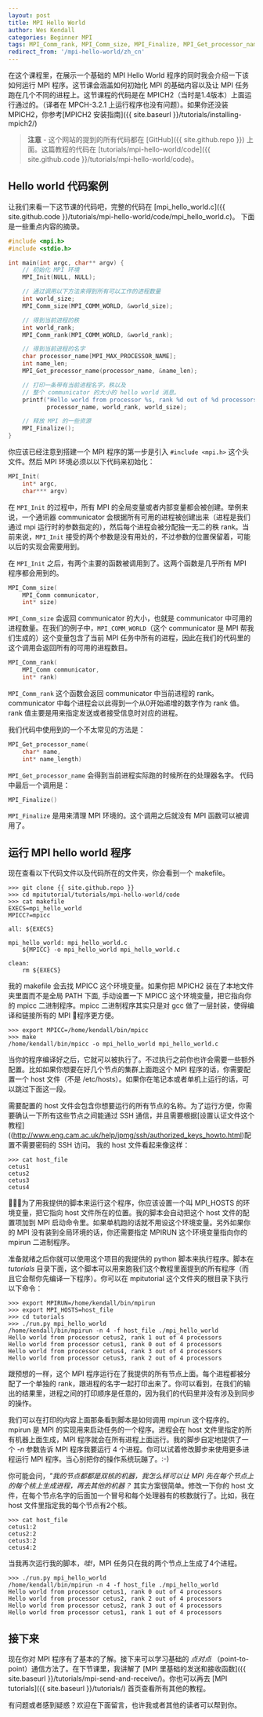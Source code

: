 ```yaml
---
layout: post
title: MPI Hello World
author: Wes Kendall
categories: Beginner MPI
tags: MPI_Comm_rank, MPI_Comm_size, MPI_Finalize, MPI_Get_processor_name, MPI_Init
redirect_from: '/mpi-hello-world/zh_cn'
---
```


在这个课程里，在展示一个基础的 MPI Hello World 程序的同时我会介绍一下该如何运行 MPI 程序。这节课会涵盖如何初始化 MPI 的基础内容以及让 MPI 任务跑在几个不同的进程上。这节课程的代码是在 MPICH2（当时是1.4版本）上面运行通过的。（译者在 MPCH-3.2.1 上运行程序也没有问题）。如果你还没装 MPICH2，你参考[MPICH2 安装指南]({{ site.baseurl }}/tutorials/installing-mpich2/)

> **注意** - 这个网站的提到的所有代码都在 [GitHub]({{ site.github.repo }}) 上面。这篇教程的代码在 [tutorials/mpi-hello-world/code]({{ site.github.code }}/tutorials/mpi-hello-world/code)。


## Hello world 代码案例
让我们来看一下这节课的代码吧，完整的代码在 [mpi_hello_world.c]({{ site.github.code }}/tutorials/mpi-hello-world/code/mpi_hello_world.c)。
下面是一些重点内容的摘录。
```cpp
#include <mpi.h>
#include <stdio.h>

int main(int argc, char** argv) {
    // 初始化 MPI 环境
    MPI_Init(NULL, NULL);

    // 通过调用以下方法来得到所有可以工作的进程数量
    int world_size;
    MPI_Comm_size(MPI_COMM_WORLD, &world_size);

    // 得到当前进程的秩
    int world_rank;
    MPI_Comm_rank(MPI_COMM_WORLD, &world_rank);

    // 得到当前进程的名字
    char processor_name[MPI_MAX_PROCESSOR_NAME];
    int name_len;
    MPI_Get_processor_name(processor_name, &name_len);

    // 打印一条带有当前进程名字，秩以及
    // 整个 communicator 的大小的 hello world 消息。
    printf("Hello world from processor %s, rank %d out of %d processors\n",
           processor_name, world_rank, world_size);

    // 释放 MPI 的一些资源
    MPI_Finalize();
}
```

你应该已经注意到搭建一个 MPI 程序的第一步是引入 `#include <mpi.h>` 这个头文件。然后 MPI 环境必须以以下代码来初始化：

```cpp
MPI_Init(
    int* argc,
    char*** argv)
```

在 `MPI_Init` 的过程中，所有 MPI 的全局变量或者内部变量都会被创建。举例来说，一个通讯器 communicator 会根据所有可用的进程被创建出来（进程是我们通过 mpi 运行时的参数指定的），然后每个进程会被分配独一无二的秩 rank。当前来说，`MPI_Init` 接受的两个参数是没有用处的，不过参数的位置保留着，可能以后的实现会需要用到。

在 `MPI_Init` 之后，有两个主要的函数被调用到了。这两个函数是几乎所有 MPI 程序都会用到的。

```cpp
MPI_Comm_size(
    MPI_Comm communicator,
    int* size)
```

`MPI_Comm_size` 会返回 communicator 的大小，也就是 communicator 中可用的进程数量。在我们的例子中，`MPI_COMM_WORLD`（这个 communicator 是 MPI 帮我们生成的）这个变量包含了当前 MPI 任务中所有的进程，因此在我们的代码里的这个调用会返回所有的可用的进程数目。

```cpp
MPI_Comm_rank(
    MPI_Comm communicator,
    int* rank)
```

`MPI_Comm_rank` 这个函数会返回 communicator 中当前进程的 rank。 communicator 中每个进程会以此得到一个从0开始递增的数字作为 rank 值。rank 值主要是用来指定发送或者接受信息时对应的进程。

我们代码中使用到的一个不太常见的方法是：

```cpp
MPI_Get_processor_name(
    char* name,
    int* name_length)
```

`MPI_Get_processor_name` 会得到当前进程实际跑的时候所在的处理器名字。
代码中最后一个调用是：

```cpp
MPI_Finalize()
```
`MPI_Finalize` 是用来清理 MPI 环境的。这个调用之后就没有 MPI 函数可以被调用了。

## 运行 MPI hello world 程序
现在查看以下代码文件以及代码所在的文件夹，你会看到一个 makefile。

```
>>> git clone {{ site.github.repo }}
>>> cd mpitutorial/tutorials/mpi-hello-world/code
>>> cat makefile
EXECS=mpi_hello_world
MPICC?=mpicc

all: ${EXECS}

mpi_hello_world: mpi_hello_world.c
    ${MPICC} -o mpi_hello_world mpi_hello_world.c

clean:
    rm ${EXECS}
```

我的 makefile 会去找 MPICC 这个环境变量。如果你把 MPICH2 装在了本地文件夹里面而不是全局 PATH 下面, 手动设置一下 MPICC 这个环境变量，把它指向你的 mpicc 二进制程序。mpicc 二进制程序其实只是对 gcc 做了一层封装，使得编译和链接所有的 MPI 程序更方便。

```
>>> export MPICC=/home/kendall/bin/mpicc
>>> make
/home/kendall/bin/mpicc -o mpi_hello_world mpi_hello_world.c
```
当你的程序编译好之后，它就可以被执行了。不过执行之前你也许会需要一些额外配置。比如如果你想要在好几个节点的集群上面跑这个 MPI 程序的话，你需要配置一个 host 文件（不是 /etc/hosts）。如果你在笔记本或者单机上运行的话，可以跳过下面这一段。

需要配置的 host 文件会包含你想要运行的所有节点的名称。为了运行方便，你需要确认一下所有这些节点之间能通过 SSH 通信，并且需要根据[设置认证文件这个教程]((http://www.eng.cam.ac.uk/help/jpmg/ssh/authorized_keys_howto.html)配置不需要密码的 SSH 访问。
我的 host 文件看起来像这样：

```
>>> cat host_file
cetus1
cetus2
cetus3
cetus4
```

为了用我提供的脚本来运行这个程序，你应该设置一个叫 MPI_HOSTS 的环境变量，把它指向 host 文件所在的位置。我的脚本会自动把这个 host 文件的配置项加到 MPI 启动命令里。如果单机跑的话就不用设这个环境变量。另外如果你的 MPI 没有装到全局环境的话，你还需要指定 MPIRUN 这个环境变量指向你的 mpirun 二进制程序。

准备就绪之后你就可以使用这个项目的我提供的 python 脚本来执行程序。脚本在 *tutorials* 目录下面，这个脚本可以用来跑我们这个教程里面提到的所有程序（而且它会帮你先编译一下程序）。你可以在 mpitutorial 这个文件夹的根目录下执行以下命令：

```
>>> export MPIRUN=/home/kendall/bin/mpirun
>>> export MPI_HOSTS=host_file
>>> cd tutorials
>>> ./run.py mpi_hello_world
/home/kendall/bin/mpirun -n 4 -f host_file ./mpi_hello_world
Hello world from processor cetus2, rank 1 out of 4 processors
Hello world from processor cetus1, rank 0 out of 4 processors
Hello world from processor cetus4, rank 3 out of 4 processors
Hello world from processor cetus3, rank 2 out of 4 processors
```

跟预想的一样，这个 MPI 程序运行在了我提供的所有节点上面。每个进程都被分配了一个单独的 rank，跟进程的名字一起打印出来了。你可以看到，在我们的输出的结果里，进程之间的打印顺序是任意的，因为我们的代码里并没有涉及到同步的操作。

我们可以在打印的内容上面那条看到脚本是如何调用 mpirun 这个程序的。mpirun 是 MPI 的实现用来启动任务的一个程序。进程会在 host 文件里指定的所有机器上面生成，MPI 程序就会在所有进程上面运行。我的脚步自定地提供了一个 *-n* 参数告诉 MPI 程序我要运行 4 个进程。你可以试着修改脚步来使用更多进程运行 MPI 程序。当心别把你的操作系统玩蹦了。:-)

你可能会问，*"我的节点都都是双核的机器，我怎么样可以让 MPI 先在每个节点上的每个核上生成进程，再去其他的机器？* 其实方案很简单。修改一下你的 host 文件，在每个节点名字的后面加一个冒号和每个处理器有的核数就行了。比如，我在 host 文件里指定我的每个节点有2个核。

```
>>> cat host_file
cetus1:2
cetus2:2
cetus3:2
cetus4:2
```

当我再次运行我的脚本，*哇!*，MPI 任务只在我的两个节点上生成了4个进程。


```
>>> ./run.py mpi_hello_world
/home/kendall/bin/mpirun -n 4 -f host_file ./mpi_hello_world
Hello world from processor cetus1, rank 0 out of 4 processors
Hello world from processor cetus2, rank 2 out of 4 processors
Hello world from processor cetus2, rank 3 out of 4 processors
Hello world from processor cetus1, rank 1 out of 4 processors
```

## 接下来
现在你对 MPI 程序有了基本的了解。接下来可以学习基础的 *点对点* （point-to-point）通信方法了。在下节课里，我讲解了 [MPI 里基础的发送和接收函数]({{ site.baseurl }}/tutorials/mpi-send-and-receive/)。你也可以再去 [MPI tutorials]({{ site.baseurl }}/tutorials/) 首页查看所有其他的教程。

有问题或者感到疑惑？欢迎在下面留言，也许我或者其他的读者可以帮到你。
